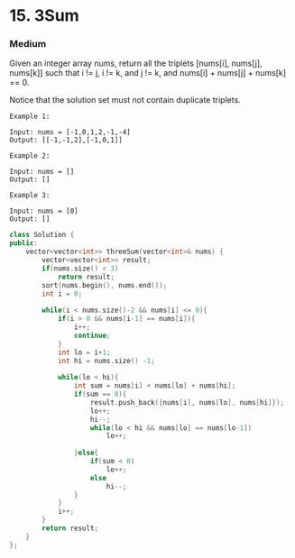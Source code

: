 # 15. 3Sum
### Medium

Given an integer array nums, return all the triplets [nums[i], nums[j], nums[k]] such that i != j, i != k, and j != k, and nums[i] + nums[j] + nums[k] == 0.

Notice that the solution set must not contain duplicate triplets.

 

    Example 1:

    Input: nums = [-1,0,1,2,-1,-4]
    Output: [[-1,-1,2],[-1,0,1]]

    Example 2:

    Input: nums = []
    Output: []

    Example 3:

    Input: nums = [0]
    Output: []

```cpp
class Solution {
public:
    vector<vector<int>> threeSum(vector<int>& nums) {
        vector<vector<int>> result;
        if(nums.size() < 3)
            return result;
        sort(nums.begin(), nums.end());
        int i = 0;
        
        while(i < nums.size()-2 && nums[i] <= 0){
            if(i > 0 && nums[i-1] == nums[i]){
                i++;
                continue;
            }
            int lo = i+1;
            int hi = nums.size() -1;
            
            while(lo < hi){
                int sum = nums[i] + nums[lo] + nums[hi];
                if(sum == 0){
                    result.push_back({nums[i], nums[lo], nums[hi]});
                    lo++;
                    hi--;
                    while(lo < hi && nums[lo] == nums[lo-1])
                        lo++;
                   
                }else{
                    if(sum < 0)
                        lo++;
                    else
                        hi--;
                }
            }
            i++;
        }
        return result;
    }
};
```
